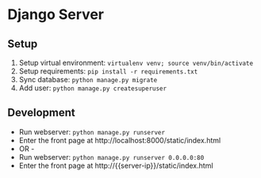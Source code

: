 # Django Server

## Setup

1. Setup virtual environment: `virtualenv venv; source venv/bin/activate`
2. Setup requirements: `pip install -r requirements.txt`
3. Sync database: `python manage.py migrate`
4. Add user: `python manage.py createsuperuser`

## Development

- Run webserver: `python manage.py runserver`
- Enter the front page at http://localhost:8000/static/index.html
 - OR -
- Run webserver: `python manage.py runserver 0.0.0.0:80`
- Enter the front page at http://{{server-ip}}/static/index.html

